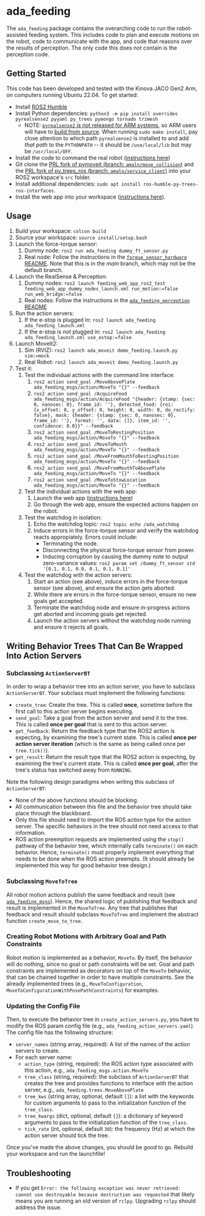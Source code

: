 # ada_feeding

The `ada_feeding` package contains the overarching code to run the robot-assisted feeding system. This includes code to plan and execute motions on the robot, code to communicate with the app, and code that reasons over the results of perception. The only code this does not contain is the perception code.

## Getting Started

This code has been developed and tested with the Kinova JACO Gen2 Arm, on computers running Ubuntu 22.04. To get started:
- Install [ROS2 Humble](https://docs.ros.org/en/humble/Installation.html)
- Install Python dependencies: `python3 -m pip install overrides pyrealsense2 pyyaml py_trees pymongo tornado trimesh`
    - NOTE: [`pyrealsense2` is not released for ARM systems](https://github.com/IntelRealSense/librealsense/issues/6449#issuecomment-650784066), so ARM users will have to [build from source](https://github.com/IntelRealSense/librealsense/blob/master/wrappers/python/readme.md#building-from-source). When running `sudo make install`, pay close attention to which path `pyrealsense2` is installed to and add *that path* to the `PYTHONPATH` -- it should be `/use/local/lib` but may be `/usr/local/OFF`.
- Install the code to command the real robot ([instructions here](https://github.com/personalrobotics/ada_ros2/blob/main/README.md))
- Git clone the [PRL fork of pymoveit (branch: `amaln/move_collision`)](https://github.com/personalrobotics/pymoveit2/tree/amaln/move_collision) and the [PRL fork of py_trees_ros (branch: `amaln/service_client`)](https://github.com/personalrobotics/py_trees_ros/tree/amaln/service_client) into your ROS2 workspace's `src` folder.
- Install additional dependencies: `sudo apt install ros-humble-py-trees-ros-interfaces`.
- Install the web app into your workspace ([instructions here](https://github.com/personalrobotics/feeding_web_interface/tree/main/feedingwebapp)).

## Usage
1. Build your workspace: `colcon build`
2. Source your workspace: `source install/setup.bash`
3. Launch the force-torque sensor:
    1. Dummy node: `ros2 run ada_feeding dummy_ft_sensor.py`
    2. Real node: Follow the instructions in the [`forque_sensor_hardware` README](https://github.com/personalrobotics/forque_sensor_hardware/blob/main/README.md). Note that this is in the _main_ branch, which may not be the default branch.
4. Launch the RealSense & Perception:
    1. Dummy nodes: `ros2 launch feeding_web_app_ros2_test feeding_web_app_dummy_nodes_launch.xml run_motion:=false run_web_bridge:=false`
    2. Real nodes: Follow the instructions in the [`ada_feeding_perception` README](https://github.com/personalrobotics/ada_feeding/blob/ros2-devel/ada_feeding_perception/README.md#usage)
5. Run the action servers:
    1. If the e-stop is plugged in: `ros2 launch ada_feeding ada_feeding_launch.xml`
    2. If the e-stop is not plugged in: `ros2 launch ada_feeding ada_feeding_launch.xml use_estop:=false`
6. Launch MoveIt2:
    1. Sim (RVIZ): `ros2 launch ada_moveit demo_feeding.launch.py sim:=mock`
    2. Real Robot: `ros2 launch ada_moveit demo_feeding.launch.py`
7. Test it:
    1. Test the individual actions with the command line interface:
        1. `ros2 action send_goal /MoveAbovePlate ada_feeding_msgs/action/MoveTo "{}" --feedback`
        2. `ros2 action send_goal /AcquireFood ada_feeding_msgs/action/AcquireFood "{header: {stamp: {sec: 0, nanosec: 0}, frame_id: ''}, detected_food: {roi: {x_offset: 0, y_offset: 0, height: 0, width: 0, do_rectify: false}, mask: {header: {stamp: {sec: 0, nanosec: 0}, frame_id: ''}, format: '', data: []}, item_id: '', confidence: 0.0}}" --feedback`
        3. `ros2 action send_goal /MoveToRestingPosition ada_feeding_msgs/action/MoveTo "{}" --feedback`
        4. `ros2 action send_goal /MoveToMouth ada_feeding_msgs/action/MoveTo "{}" --feedback`
        5. `ros2 action send_goal /MoveFromMouthToRestingPosition ada_feeding_msgs/action/MoveTo "{}" --feedback`
        6. `ros2 action send_goal /MoveFromMouthToAbovePlate ada_feeding_msgs/action/MoveTo "{}" --feedback`
        7. `ros2 action send_goal /MoveToStowLocation ada_feeding_msgs/action/MoveTo "{}" --feedback`
    2. Test the individual actions with the web app:
        1. Launch the web app ([instructions here](https://github.com/personalrobotics/feeding_web_interface/tree/main/feedingwebapp))
        2. Go through the web app, ensure the expected actions happen on the robot.
    3. Test the watchdog in isolation:
        1. Echo the watchdog topic: `ros2 topic echo /ada_watchdog`
        2. Induce errors in the force-torque sensor and verify the watchdog reacts appropiately. Errors could include:
            - Terminating the node.
            - Disconnecting the physical force-torque sensor from power.
            - Inducing corruption by causing the dummy note to output zero-variance values: `ros2 param set /dummy_ft_sensor std  '[0.1, 0.1, 0.0, 0.1, 0.1, 0.1]'`
    4. Test the watchdog with the action servers:
        1. Start an action (see above), induce errors in the force-torque sensor (see above), and ensure the action gets aborted.
        2. While there are errors in the force-torque sensor, ensure no new goals get accepted.
        3. Terminate the watchdog node and ensure in-progress actions get aborted and incoming goals get rejected.
        4. Launch the action servers without the watchdog node running and ensure it rejects all goals.

## Writing Behavior Trees That Can Be Wrapped Into Action Servers

### Subclassing `ActionServerBT`

In order to wrap a behavior tree into an action server, you have to subclass `ActionServerBT`. Your subclass must implement the following functions:
- `create_tree`: Create the tree. This is called **once**, sometime before the first call to this action server begins executing.
- `send_goal`: Take a goal from the action server and send it to the tree. This is called **once per goal** that is sent to this action server.
- `get_feedback`: Return the feedback type that the ROS2 action is expecting, by examining the tree's current state. This is called **once per action server iteration** (which is the same as being called once per `tree.tick()`).
- `get_result`: Return the result type that the ROS2 action is expecting, by examining the tree's current state. This is called **once per goal**, after the tree's status has switched away from `RUNNING`.

Note the following design paradigms when writing this subclass of `ActionServerBT`:
- None of the above functions should be blocking.
- All communication between this file and the behavior tree should take place through the blackboard.
- Only this file should need to import the ROS action type for the action server. The specific behaviors in the tree should not need access to that information.
- ROS action preemption requests are implemented using the `stop()` pathway of the behavior tree, which internally calls `terminate()` on each behavior. Hence, `terminate()` must properly implement everything that needs to be done when the ROS action preempts. (It should already be implemented this way for good behavior tree design.)

### Subclassing `MoveToTree`

All robot motion actions publish the same feedback and result (see [`ada_feeding_msgs`](https://github.com/personalrobotics/ada_feeding/tree/amaln/goal_constraints/ada_feeding_msgs/action)). Hence, the shared logic of publishing that feedback and result is implemented in the `MoveToTree`. Any tree that publishes that feedback and result should subclass `MoveToTree` and  implement the abstract function `create_move_to_tree`.

### Creating Robot Motions with Arbitrary Goal and Path Constraints
Robot motion is implemented as a behavior, `MoveTo`. By itself, the behavior will do nothing, since no goal or path constraints will be set. Goal and path constraints are implemented as decorators on top of the `MoveTo` behavior, that can be chained together in order to have multiple constraints. See the already implemented trees (e.g., `MoveToConfiguration`, `MoveToConfigurationWithPosePathConstraints`) for examples.

### Updating the Config File

Then, to execute the behavior tree in `create_action_servers.py`, you have to modify the ROS param config file (e.g., `ada_feeding_action_servers.yaml`). The config file has the following structure:

- `server_names` (string array, required): A list of the names of the action servers to create.
- For each server name:
    - `action_type` (string, required): the ROS action type associated with this action, e.g., `ada_feeding_msgs.action.MoveTo`
    - `tree_class` (string, required): the subclass of `ActionServerBT` that creates the tree and provides functions to interface with the action server, e.g., `ada_feeding.trees.MoveAbovePlate`
    - `tree_kws` (string array, optional, default `[]`): a list with the keywords for custom arguments to pass to the initialization function of the `tree_class`.
    - `tree_kwargs` (dict, optional, default `{}`): a dictionary of keyword arguments to pass to the initialization function of the `tree_class`.
    - `tick_rate` (int, optional, default `30`): the frequency (Hz) at which the action server should tick the tree.

Once you've made the above changes, you should be good to go. Rebuild your workspace and run the launchfile!

## Troubleshooting

- If you get `Error: the following exception was never retrieved: cannot use destroyable because destruction was requested` that likely means you are running an old version of `rclpy`. Upgrading `rclpy` should address the issue.
